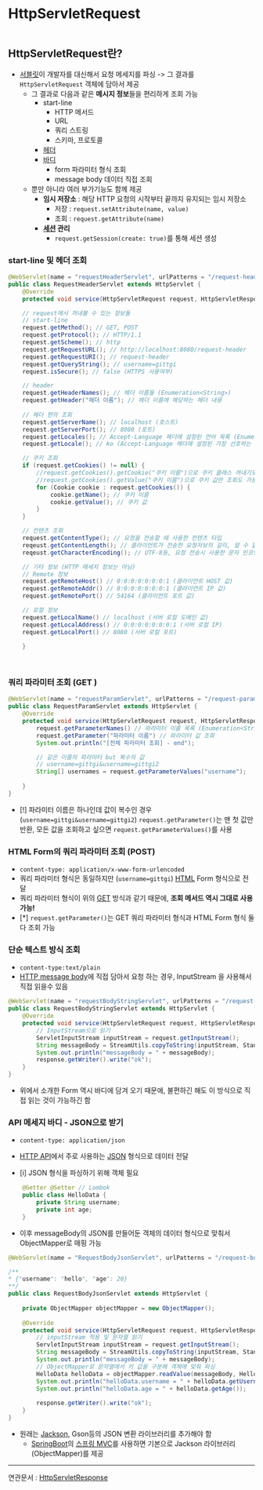 # HttpServletRequest

```table-of-contents
```
## HttpServletRequest란?

- [서블릿](../../CS/Web/서블릿.md)이 개발자를 대신해서 요청 메세지를 파싱 -> 그 결과를 `HttpServletRequest` 객체에 담아서 제공
	- 그 결과로 다음과 같은 **메시지 정보**들을 편리하게 조회 가능
		- start-line
			- HTTP 메서드
			- URL
			- 쿼리 스트링
			- 스키마, 프로토콜
		- [헤더](../../미완성%20문서/HTTP%20header.md)
		- [바디](../../미완성%20문서/HTTP%20body.md)
			- form 파라미터 형식 조회
			- message body 데이터 직접 조회
	- 뿐만 아니라 여러 부가기능도 함께 제공
		- **임시 저장소** : 해당 HTTP 요청의 시작부터 끝까지 유지되는 임시 저장소
			- 저장 : `request.setAttribute(name, value)`
			- 조회 : `request.getAttribute(name)`
		- **[세션](../../미완성%20문서/Session.md) 관리** 
			- `request.getSession(create: true)`를 통해 세션 생성


### start-line 및 헤더 조회

```java
@WebServlet(name = "requestHeaderServlet", urlPatterns = "/request-header")  
public class RequestHeaderServlet extends HttpServlet {  
    @Override  
    protected void service(HttpServletRequest request, HttpServletResponse response) throws ServletException, IOException {  

	// request에서 꺼내볼 수 있는 정보들
	// start-line
	request.getMethod(); // GET, POST
	request.getProtocol(); // HTTP/1.1
	request.getScheme(); // http
	request.getRequestURL(); // http://localhost:8080/request-header
	request.getRequestURI(); // request-header
	request.getQueryString(); // username=gittgi
	request.isSecure(); // false (HTTPS 사용여부)

	// header 
	request.getHeaderNames(); // 헤더 이름들 (Enumeration<String>)
	request.getHeader("헤더 이름"); // 헤더 이름에 해당하는 헤더 내용
    
    // 헤더 편의 조회
    request.getServerName(); // localhost (호스트)
    request.getServerPort(); // 8080 (포트)
    request.getLocales(); // Accept-Language 헤더에 설정된 언어 목록 (Enumeration<Locale>)
    request.getLocale(); // ko (Accept-Language 헤더에 설정된 가장 선호하는 언어)

	// 쿠키 조회
	if (request.getCookies() != null) {
		//request.getCookies().getCookie("쿠키 이름")으로 쿠키 클래스 꺼내기도 가능
		//request.getCookies().getValue("쿠키 이름")으로 쿠키 값만 조회도 가능
		for (Cookie cookie : request.getCookies()) {
			cookie.getName(); // 쿠키 이름 
			cookie.getValue(); // 쿠키 값
		}	
	}

	// 칸텐츠 조회
	request.getContentType(); // 요청을 전송할 때 사용한 컨텐츠 타입
	reqeust.getContentLength(); // 클라이언트가 전송한 요청저보의 길이, 알 수 없는 경우 -1
	reqeust.getCharacterEncoding(); // UTF-8등, 요청 전송시 사용한 문자 인코딩

	// 기타 정보 (HTTP 메세지 정보는 아님)
	// Remote 정보
	request.getRemoteHost() // 0:0:0:0:0:0:0:1 (클라이언트 HOST 값)
	request.getRemoteAddr() // 0:0:0:0:0:0:0:1 (클라이언트 IP 값)
	request.getRemotePort() // 54164 (클라이언트 포트 값)

	// 로컬 정보
	request.getLocalName() // localhost (서버 로컬 도메인 값)
	request.getLocalAddress() // 0:0:0:0:0:0:0:1 (서버 로컬 IP)
	request.getLocalPort() // 8080 (서버 로컬 포트)
	
    }

	

```


### 쿼리 파라미터 조회 (GET )

```java
@WebServlet(name = "requestParamServlet", urlPatterns = "/request-param")  
public class RequestParamServlet extends HttpServlet {  
    @Override  
    protected void service(HttpServletRequest request, HttpServletResponse response) throws ServletException, IOException {  
        request.getParameterNames() // 파라미터 이름 목록 (Enumeration<String>)
        request.getParameter("파라미터 이름") // 파라미터 값 조회  
        System.out.println("[전체 파라미터 조회] - end");  

		// 같은 이름의 파라미터 but 복수의 값
		// username=gittgi&username=gittgi2
        String[] usernames = request.getParameterValues("username");   
  
    }  
}

```

- [!] 파라미터 이름은 하나인데 값이 복수인 경우 (`username=gittgi&username=gittgi2`) `request.getParameter()`는 맨 첫 값만 반환, 모든 값을 조회하고 싶으면 `request.getParameterValues()`를 사용

### HTML Form의 쿼리 파라미터 조회 (POST)
- `content-type: application/x-www-form-urlencoded`
- 쿼리 파라미터 형식은 동일하지만 (`username=gittgi`) [HTML](../../미완성%20문서/HTML.md) Form 형식으로 전달
- 쿼리 파라미터 형식이 위의 [GET](../../CS/Web/HTTP%20method.md) 방식과 같기 때문에, **조회 메서드 역시 그대로 사용 가능!**
- [*] `request.getParameter()`는 GET 쿼리 파라미터 형식과 HTML Form 형식 둘다 조회 가능
	

### 단순 텍스트 방식 조회 
- `content-type:text/plain`
- [HTTP message body](../../미완성%20문서/HTTP%20body.md)에 직접 담아서 요청 하는 경우, InputStream 을 사용해서 직접 읽을수 있음
```java
@WebServlet(name = "requestBodyStringServlet", urlPatterns = "/request-body-string")  
public class RequestBodyStringServlet extends HttpServlet {  
    @Override  
    protected void service(HttpServletRequest request, HttpServletResponse response) throws ServletException, IOException {  
		// InputStream으로 읽기
        ServletInputStream inputStream = request.getInputStream();  
        String messageBody = StreamUtils.copyToString(inputStream, StandardCharsets.UTF_8);  
        System.out.println("messageBody = " + messageBody);  
        response.getWriter().write("ok");  
    }  
}
```
- 위에서 소개한 Form 역시 바디에 담겨 오기 때문에, 불편하긴 해도 이 방식으로 직접 읽는 것이 가능하긴 함

### API 메세지 바디 - JSON으로 받기
- `content-type: application/json`
- [HTTP API](../../미완성%20문서/HTTP%20API.md)에서 주로 사용하는 [JSON](../../미완성%20문서/JSON.md) 형식으로 데이터 전달

- [i] JSON 형식을 파싱하기 위해 객체 필요
```java
	@Getter @Setter // Lombok
	public class HelloData {  
		private String username;  
		private int age;  
	}
```

- 이후 messageBody의 JSON를 만들어둔 객체의 데이터 형식으로 맞춰서 ObjectMapper로 매핑 가능
```java
@WebServlet(name = "RequestBodyJsonServlet", urlPatterns = "/request-body-json") 

/** 
* {"username": "hello", "age": 20}
**/
public class RequestBodyJsonServlet extends HttpServlet {  
  
    private ObjectMapper objectMapper = new ObjectMapper();  
  
    @Override  
    protected void service(HttpServletRequest request, HttpServletResponse response) throws ServletException, IOException {  
	    // inputStream 적용 및 문자열 읽기
        ServletInputStream inputStream = request.getInputStream();  
        String messageBody = StreamUtils.copyToString(inputStream, StandardCharsets.UTF_8);  
        System.out.println("messageBody = " + messageBody);  
		// ObjectMapper로 문자열에서 키 값을 구분해 객체에 맞춰 파싱
        HelloData helloData = objectMapper.readValue(messageBody, HelloData.class);  
        System.out.println("helloData.username = " + helloData.getUsername());  
        System.out.println("helloData.age = " + helloData.getAge());  
	  
        response.getWriter().write("ok");  
    }  
}
```

- 원래는 [Jackson](../../미완성%20문서/Jackson.md), Gson등의 JSON 변환 라이브러리를 추가해야 함
	- [SpringBoot](../../미완성%20문서/SpringBoot.md)의 [스프링 MVC](../../미완성%20문서/스프링%20MVC.md)를 사용하면 기본으로 Jackson 라이브러리(ObjectMapper)를 제공 



---
연관문서 : [HttpServletResponse](HttpServletResponse.md)


